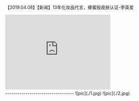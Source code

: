 【2019.04.08】【新闻】13年化妆品代言，蜂蜜般皮肤认证-李英爱           
<div class="embed-container">
  <iframe
      src="https://video.h5.weibo.cn/1034:4359661735067020/4359662646217664"
      width="335"
      height="240"
      frameborder="0"
      allowfullscreen="">          
  </iframe>                                    
</div>                                               
----------------------------------                  
![pic](./1.jpg)          
![pic](./2.jpg)            
 

